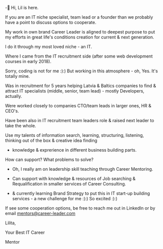 -👋 Hi, Lil is here.

If you are an IT niche specialist, team lead or a founder than we probably have a point to discuss options to cooperate. 

My work in own brand Career Leader is aligned to deepest purpose to put my efforts in great life's conditions creation for current & next generation.

I do it through my most loved niche - an IT. 

Where I came from the IT recruitment side (after some web development courses in early 2018). 

Sorry, coding is not for me :):) But working in this atmosphere - oh, Yes. It's totally mine.

Was in recruitment for 5 years helping Latvia & Baltics companies to find & attract IT specialists (middle, senior, team lead) - mostly Developers, actually.

Were worked closely to companies CTO/team leads in larger ones, HR & CEO's.

Have been also in IT recruitment team leaders role & raised next leader to take the whole. 

Use my talents of information search, learning, structuring, listening, thinking out of the box & creative idea finding 

+ knowledge & exprerience in different business building parts.

How can support? What problems to solve?

- Oh, I really am on leadership skill teaching through Career Mentoring.

- Can support with knowledge & resources of Job searching & Requalification in smaller services of Career Consulting.

- & currently learning Brand Strategy to put this in IT start-up building services - a new challenge for me :):)
So excited :):)

If see some cooperation options, be free to reach me out in LinkedIn or by email mentors@career-leader.com

Lilita, 

Your Best IT Career 

Mentor 
